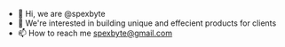- 👋 Hi, we are @spexbyte
- 👀 We're interested in building unique and effecient products for clients
- 📫 How to reach me spexbyte@gmail.com

<!---
spexbyte/spexbyte is a ✨ special ✨ repository because its `README.md` (this file) appears on your GitHub profile.
You can click the Preview link to take a look at your changes.
--->
